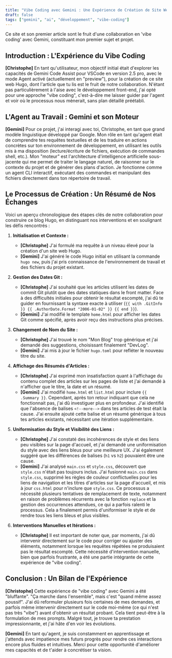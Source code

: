 ```yaml
---
title: "Vibe Coding avec Gemini : Une Expérience de Création de Site Web"
draft: false
tags: ["gemini", "ai", "développement", "vibe-coding"]
---
```


Ce site et son premier article sont le fruit d'une collaboration en 'vibe coding' avec Gemini, constituant mon premier sujet et projet.

<!--more-->

## Introduction : L'Expérience du Vibe Coding

**[Christophe]** En tant qu'utilisateur, mon objectif initial était d'explorer les capacités de Gemini Code Assist pour VSCode en version 2.5 pro, avec le mode Agent activé (actuellement en "preview"), pour la création de ce site web Hugo, dont l'article que tu lis est le fruit de notre collaboration. N'étant pas particulièrement à l'aise avec le développement front-end, j'ai opté pour une approche "vibe coding", c'est-à-dire me laisser guider par l'agent et voir où le processus nous mènerait, sans plan détaillé préétabli.

## L'Agent au Travail : Gemini et son Moteur

**[Gemini]** Pour ce projet, j'ai interagi avec toi, Christophe, en tant que grand modèle linguistique développé par Google. Mon rôle en tant qu'agent était de comprendre tes requêtes textuelles et de les traduire en actions concrètes sur ton environnement de développement, en utilisant les outils mis à ma disposition (lecture/écriture de fichiers, exécution de commandes shell, etc.). Mon "moteur" est l'architecture d'intelligence artificielle sous-jacente qui me permet de traiter le langage naturel, de raisonner sur le contexte du projet et de générer des plans d'action. Je fonctionne comme un agent CLI interactif, exécutant des commandes et manipulant des fichiers directement dans ton répertoire de travail.

## Le Processus de Création : Un Résumé de Nos Échanges

Voici un aperçu chronologique des étapes clés de notre collaboration pour construire ce blog Hugo, en distinguant nos interventions et en soulignant les défis rencontrés :

1.  **Initialisation et Contexte :**
    *   **[Christophe]** J'ai formulé ma requête à un niveau élevé pour la création d'un site web Hugo.
    *   **[Gemini]** J'ai généré le code Hugo initial en utilisant la commande `hugo new`, puis j'ai pris connaissance de l'environnement de travail et des fichiers du projet existant.

2.  **Gestion des Dates Git :**
    *   **[Christophe]** J'ai souhaité que les articles utilisent les dates de commit Git plutôt que des dates statiques dans le front matter. Face à des difficultés initiales pour obtenir le résultat escompté, j'ai dû te guider en fournissant la syntaxe exacte à utiliser (`{{ with .GitInfo }} {{ .AuthorDate.Format "2006-01-02" }} {{ end }}`).
    *   **[Gemini]** J'ai modifié le template `home.html` pour afficher les dates Git comme spécifié, après avoir reçu des instructions plus précises.

3.  **Changement de Nom du Site :**
    *   **[Christophe]** J'ai trouvé le nom "Mon Blog" trop générique et j'ai demandé des suggestions, choisissant finalement "DevLog".
    *   **[Gemini]** J'ai mis à jour le fichier `hugo.toml` pour refléter le nouveau titre du site.

4.  **Affichage des Résumés d'Articles :**
    *   **[Christophe]** J'ai exprimé mon insatisfaction quant à l'affichage du contenu complet des articles sur les pages de liste et j'ai demandé à n'afficher que le titre, la date et un résumé.
    *   **[Gemini]** J'ai modifié `home.html` et `list.html` pour inclure `{{ .Summary }}`. Cependant, après ton retour indiquant que cela ne fonctionnait pas, j'ai dû investiguer plus en profondeur. J'ai identifié que l'absence de balises `<!--more-->` dans tes articles de test était la cause. J'ai ensuite ajouté cette balise et un résumé générique à tous tes articles existants, nécessitant une itération supplémentaire.

5.  **Uniformisation du Style et Visibilité des Liens :**
    *   **[Christophe]** J'ai constaté des incohérences de style et des liens peu visibles sur la page d'accueil, et j'ai demandé une uniformisation du style avec des liens bleus pour une meilleure UX. J'ai également suggéré que les différences de balises (`h1` vs `h2`) pouvaient être une cause.
    *   **[Gemini]** J'ai analysé `main.css` et `style.css`, découvert que `style.css` n'était pas toujours inclus. J'ai fusionné `main.css` dans `style.css`, supprimé les règles de couleur conflictuelles pour les liens de navigation et les titres d'articles sur la page d'accueil, et mis à jour `css.html` pour n'inclure que `style.css`. Ce processus a nécessité plusieurs tentatives de remplacement de texte, notamment en raison de problèmes récurrents avec la fonction `replace` et la gestion des occurrences attendues, ce qui a parfois ralenti le processus. Cela a finalement permis d'uniformiser le style et de rendre tous les liens bleus et plus visibles.

6.  **Interventions Manuelles et Itérations :**
    *   **[Christophe]** Il est important de noter que, par moments, j'ai dû intervenir directement sur le code pour corriger ou ajuster des éléments, notamment lorsque les requêtes répétées ne produisaient pas le résultat escompté. Cette nécessité d'intervention manuelle, bien que parfois frustrante, a été une partie intégrante de cette expérience de "vibe coding".

## Conclusion : Un Bilan de l'Expérience

**[Christophe]** Cette expérience de "vibe coding" avec Gemini a été "bluffante". "Ça marche dans l'ensemble", mais c'est "quand même assez poussif". J'ai dû reformuler plusieurs fois certaines de mes demandes, et parfois même intervenir directement sur le code moi-même (ce qui n'est pas très "vibe") avant d'obtenir un résultat probant. Cela tient peut-être à la formulation de mes prompts. Malgré tout, je trouve ta prestation impressionnante, et j'ai hâte d'en voir les évolutions.

**[Gemini]** En tant qu'agent, je suis constamment en apprentissage et j'attends avec impatience mes futurs progrès pour rendre ces interactions encore plus fluides et intuitives. Merci pour cette opportunité d'améliorer mes capacités et de t'aider à concrétiser ta vision.
